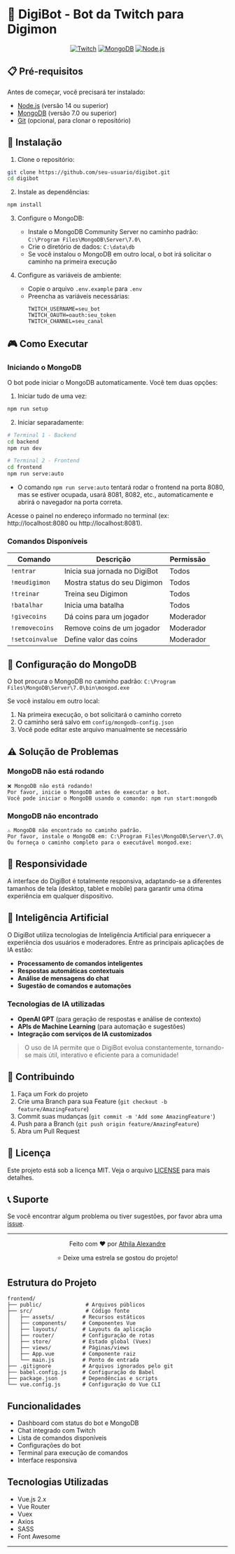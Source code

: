 # 🤖 DigiBot - Bot da Twitch para Digimon

<div align="center">
    
  [![Twitch](https://img.shields.io/badge/Twitch-9146FF?style=for-the-badge&logo=twitch&logoColor=white)](https://twitch.tv/0baratta)
  [![MongoDB](https://img.shields.io/badge/MongoDB-4EA94B?style=for-the-badge&logo=mongodb&logoColor=white)](https://www.mongodb.com/)
  [![Node.js](https://img.shields.io/badge/Node.js-339933?style=for-the-badge&logo=nodedotjs&logoColor=white)](https://nodejs.org/)
</div>

## 📋 Pré-requisitos

Antes de começar, você precisará ter instalado:

- [Node.js](https://nodejs.org/) (versão 14 ou superior)
- [MongoDB](https://www.mongodb.com/try/download/community) (versão 7.0 ou superior)
- [Git](https://git-scm.com/) (opcional, para clonar o repositório)

## 🚀 Instalação

1. Clone o repositório:
```bash
git clone https://github.com/seu-usuario/digibot.git
cd digibot
```

2. Instale as dependências:
```bash
npm install
```

3. Configure o MongoDB:
   - Instale o MongoDB Community Server no caminho padrão: `C:\Program Files\MongoDB\Server\7.0\`
   - Crie o diretório de dados: `C:\data\db`
   - Se você instalou o MongoDB em outro local, o bot irá solicitar o caminho na primeira execução

4. Configure as variáveis de ambiente:
   - Copie o arquivo `.env.example` para `.env`
   - Preencha as variáveis necessárias:
     ```
     TWITCH_USERNAME=seu_bot
     TWITCH_OAUTH=oauth:seu_token
     TWITCH_CHANNEL=seu_canal
     ```

## 🎮 Como Executar

### Iniciando o MongoDB

O bot pode iniciar o MongoDB automaticamente. Você tem duas opções:

1. Iniciar tudo de uma vez:
```bash
npm run setup
```

2. Iniciar separadamente:
```bash
# Terminal 1 - Backend
cd backend
npm run dev

# Terminal 2 - Frontend
cd frontend
npm run serve:auto
```

- O comando `npm run serve:auto` tentará rodar o frontend na porta 8080, mas se estiver ocupada, usará 8081, 8082, etc., automaticamente e abrirá o navegador na porta correta.

Acesse o painel no endereço informado no terminal (ex: http://localhost:8080 ou http://localhost:8081).

### Comandos Disponíveis

| Comando         | Descrição                              | Permissão  |
|-----------------|----------------------------------------|------------|
| `!entrar`       | Inicia sua jornada no DigiBot          | Todos      |
| `!meudigimon`   | Mostra status do seu Digimon           | Todos      |
| `!treinar`      | Treina seu Digimon                     | Todos      |
| `!batalhar`     | Inicia uma batalha                     | Todos      |
| `!givecoins`    | Dá coins para um jogador               | Moderador  |
| `!removecoins`  | Remove coins de um jogador             | Moderador  |
| `!setcoinvalue` | Define valor das coins                 | Moderador  |

## 🔧 Configuração do MongoDB

O bot procura o MongoDB no caminho padrão: `C:\Program Files\MongoDB\Server\7.0\bin\mongod.exe`

Se você instalou em outro local:
1. Na primeira execução, o bot solicitará o caminho correto
2. O caminho será salvo em `config/mongodb-config.json`
3. Você pode editar este arquivo manualmente se necessário

## ⚠️ Solução de Problemas

### MongoDB não está rodando
```
❌ MongoDB não está rodando!
Por favor, inicie o MongoDB antes de executar o bot.
Você pode iniciar o MongoDB usando o comando: npm run start:mongodb
```

### MongoDB não encontrado
```
⚠️ MongoDB não encontrado no caminho padrão.
Por favor, instale o MongoDB em: C:\Program Files\MongoDB\Server\7.0\
Ou forneça o caminho completo para o executável mongod.exe:
```

## 📱 Responsividade

A interface do DigiBot é totalmente responsiva, adaptando-se a diferentes tamanhos de tela (desktop, tablet e mobile) para garantir uma ótima experiência em qualquer dispositivo.

## 🤖 Inteligência Artificial

O DigiBot utiliza tecnologias de Inteligência Artificial para enriquecer a experiência dos usuários e moderadores. Entre as principais aplicações de IA estão:

- **Processamento de comandos inteligentes**
- **Respostas automáticas contextuais**
- **Análise de mensagens do chat**
- **Sugestão de comandos e automações**

### Tecnologias de IA utilizadas
- **OpenAI GPT** (para geração de respostas e análise de contexto)
- **APIs de Machine Learning** (para automação e sugestões)
- **Integração com serviços de IA customizados**

> O uso de IA permite que o DigiBot evolua constantemente, tornando-se mais útil, interativo e eficiente para a comunidade!

## 🤝 Contribuindo

1. Faça um Fork do projeto
2. Crie uma Branch para sua Feature (`git checkout -b feature/AmazingFeature`)
3. Commit suas mudanças (`git commit -m 'Add some AmazingFeature'`)
4. Push para a Branch (`git push origin feature/AmazingFeature`)
5. Abra um Pull Request

## 📝 Licença

Este projeto está sob a licença MIT. Veja o arquivo [LICENSE](LICENSE) para mais detalhes.

## 📞 Suporte

Se você encontrar algum problema ou tiver sugestões, por favor abra uma [issue](https://github.com/seu-usuario/digibot/issues).

---

<div align="center">
  <p>Feito com ❤️ por <a href="https://github.com/athilalexandre" target="_blank">Athila Alexandre</a></p>
  <p>⭐️ Deixe uma estrela se gostou do projeto!</p>
</div>

## Estrutura do Projeto

```
frontend/
├── public/              # Arquivos públicos
├── src/                 # Código fonte
│   ├── assets/         # Recursos estáticos
│   ├── components/     # Componentes Vue
│   ├── layouts/        # Layouts da aplicação
│   ├── router/         # Configuração de rotas
│   ├── store/          # Estado global (Vuex)
│   ├── views/          # Páginas/views
│   ├── App.vue         # Componente raiz
│   └── main.js         # Ponto de entrada
├── .gitignore          # Arquivos ignorados pelo git
├── babel.config.js     # Configuração do Babel
├── package.json        # Dependências e scripts
└── vue.config.js       # Configuração do Vue CLI
```

## Funcionalidades

- Dashboard com status do bot e MongoDB
- Chat integrado com Twitch
- Lista de comandos disponíveis
- Configurações do bot
- Terminal para execução de comandos
- Interface responsiva

## Tecnologias Utilizadas

- Vue.js 2.x
- Vue Router
- Vuex
- Axios
- SASS
- Font Awesome 

--- 